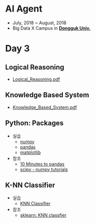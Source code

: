 # AI Agent

- July, 2018 ~ August, 2018
- Big Data X Campus in [**Dongguk Univ.**](http://www.dongguk.edu/mbs/kr/index.jsp)

# Day 3

## Logical Reasoning

- [Logical_Reasoning.pdf](./Logical_Reasning.pdf)

## Knowledge Based System

- [Knowledge_Based_System.pdf](./Knowledge_Based_System.pdf)

## Python: Packages
- 실습
	- [numpy](./Python/Packages/Numpy/Numpy.md)
	- [pandas](./Python/Packages/Pandas/Pandas.md)
	- [matplotlib](./Python/Packages/Matplotlib/Matplotlib.md)
- 참조
	- [10 Minutes to pandas](https://pandas.pydata.org/pandas-docs/stable/10min.html#min)
	- [scipy - numpy tutorials](https://docs.scipy.org/doc/numpy/user/quickstart.html)

## K-NN Classifier
- 실습
	- [KNN Classifier](./Classifier/KNN.md)
- 참조
	- [sklearn: KNN classfier](http://scikit-learn.org/stable/modules/neighbors.html)